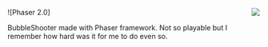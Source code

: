 ![Phaser 2.0]<img src="http://phaser.io/images/github/jump.jpg" align="right">


BubbleShooter made with Phaser framework. Not so playable but I remember how hard was it for me to do even so.
